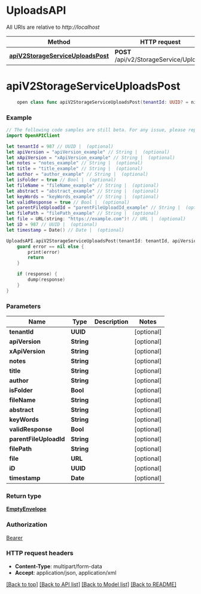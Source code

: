 # UploadsAPI

All URIs are relative to *http://localhost*

Method | HTTP request | Description
------------- | ------------- | -------------
[**apiV2StorageServiceUploadsPost**](UploadsAPI.md#apiv2storageserviceuploadspost) | **POST** /api/v2/StorageService/Uploads | 


# **apiV2StorageServiceUploadsPost**
```swift
    open class func apiV2StorageServiceUploadsPost(tenantId: UUID? = nil, apiVersion: String? = nil, xApiVersion: String? = nil, notes: String? = nil, title: String? = nil, author: String? = nil, isFolder: Bool? = nil, fileName: String? = nil, abstract: String? = nil, keyWords: String? = nil, validResponse: Bool? = nil, parentFileUploadId: String? = nil, filePath: String? = nil, file: URL? = nil, iD: UUID? = nil, timestamp: Date? = nil, completion: @escaping (_ data: EmptyEnvelope?, _ error: Error?) -> Void)
```



### Example
```swift
// The following code samples are still beta. For any issue, please report via http://github.com/OpenAPITools/openapi-generator/issues/new
import OpenAPIClient

let tenantId = 987 // UUID |  (optional)
let apiVersion = "apiVersion_example" // String |  (optional)
let xApiVersion = "xApiVersion_example" // String |  (optional)
let notes = "notes_example" // String |  (optional)
let title = "title_example" // String |  (optional)
let author = "author_example" // String |  (optional)
let isFolder = true // Bool |  (optional)
let fileName = "fileName_example" // String |  (optional)
let abstract = "abstract_example" // String |  (optional)
let keyWords = "keyWords_example" // String |  (optional)
let validResponse = true // Bool |  (optional)
let parentFileUploadId = "parentFileUploadId_example" // String |  (optional)
let filePath = "filePath_example" // String |  (optional)
let file = URL(string: "https://example.com")! // URL |  (optional)
let iD = 987 // UUID |  (optional)
let timestamp = Date() // Date |  (optional)

UploadsAPI.apiV2StorageServiceUploadsPost(tenantId: tenantId, apiVersion: apiVersion, xApiVersion: xApiVersion, notes: notes, title: title, author: author, isFolder: isFolder, fileName: fileName, abstract: abstract, keyWords: keyWords, validResponse: validResponse, parentFileUploadId: parentFileUploadId, filePath: filePath, file: file, iD: iD, timestamp: timestamp) { (response, error) in
    guard error == nil else {
        print(error)
        return
    }

    if (response) {
        dump(response)
    }
}
```

### Parameters

Name | Type | Description  | Notes
------------- | ------------- | ------------- | -------------
 **tenantId** | **UUID** |  | [optional] 
 **apiVersion** | **String** |  | [optional] 
 **xApiVersion** | **String** |  | [optional] 
 **notes** | **String** |  | [optional] 
 **title** | **String** |  | [optional] 
 **author** | **String** |  | [optional] 
 **isFolder** | **Bool** |  | [optional] 
 **fileName** | **String** |  | [optional] 
 **abstract** | **String** |  | [optional] 
 **keyWords** | **String** |  | [optional] 
 **validResponse** | **Bool** |  | [optional] 
 **parentFileUploadId** | **String** |  | [optional] 
 **filePath** | **String** |  | [optional] 
 **file** | **URL** |  | [optional] 
 **iD** | **UUID** |  | [optional] 
 **timestamp** | **Date** |  | [optional] 

### Return type

[**EmptyEnvelope**](EmptyEnvelope.md)

### Authorization

[Bearer](../README.md#Bearer)

### HTTP request headers

 - **Content-Type**: multipart/form-data
 - **Accept**: application/json, application/xml

[[Back to top]](#) [[Back to API list]](../README.md#documentation-for-api-endpoints) [[Back to Model list]](../README.md#documentation-for-models) [[Back to README]](../README.md)

